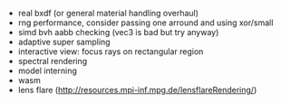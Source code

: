 - real bxdf (or general material handling overhaul)
- rng performance, consider passing one arround and using xor/small
- simd bvh aabb checking (vec3 is bad but try anyway)
- adaptive super sampling
- interactive view: focus rays on rectangular region
- spectral rendering
- model interning
- wasm
- lens flare (http://resources.mpi-inf.mpg.de/lensflareRendering/)

